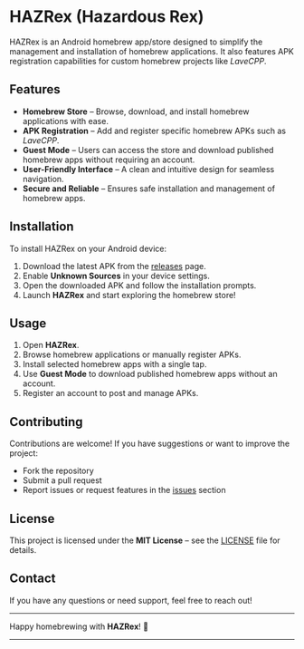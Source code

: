 # HAZRex (Hazardous Rex)

HAZRex is an Android homebrew app/store designed to simplify the management and installation of homebrew applications. It also features APK registration capabilities for custom homebrew projects like *LaveCPP*.

## Features

- **Homebrew Store** – Browse, download, and install homebrew applications with ease.
- **APK Registration** – Add and register specific homebrew APKs such as *LaveCPP*.
- **Guest Mode** – Users can access the store and download published homebrew apps without requiring an account.
- **User-Friendly Interface** – A clean and intuitive design for seamless navigation.
- **Secure and Reliable** – Ensures safe installation and management of homebrew apps.

## Installation

To install HAZRex on your Android device:

1. Download the latest APK from the [releases](#) page.
2. Enable **Unknown Sources** in your device settings.
3. Open the downloaded APK and follow the installation prompts.
4. Launch **HAZRex** and start exploring the homebrew store!

## Usage

1. Open **HAZRex**.
2. Browse homebrew applications or manually register APKs.
3. Install selected homebrew apps with a single tap.
4. Use **Guest Mode** to download published homebrew apps without an account.
5. Register an account to post and manage APKs.

## Contributing

Contributions are welcome! If you have suggestions or want to improve the project:

- Fork the repository
- Submit a pull request
- Report issues or request features in the [issues](#) section

## License

This project is licensed under the **MIT License** – see the [LICENSE](#) file for details.

## Contact

If you have any questions or need support, feel free to reach out!

---

Happy homebrewing with **HAZRex**! 🚀
****
